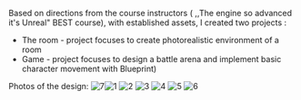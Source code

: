 Based on directions from the course instructors ( ,,The engine so advanced it's Unreal" BEST course), with established assets, I created two projects :
- The room - project focuses to create photorealistic environment of a room 
- Game - project focuses to design a battle arena and implement basic character movement with Blueprint)

Photos of the design: 
![7](https://user-images.githubusercontent.com/95643408/191112859-624725f0-f36d-4c6e-a47d-4d2de9fbc5c1.png)![1](https://user-images.githubusercontent.com/95643408/191112875-4f173fed-97f5-46cd-beff-8b9987b80d98.png)
![2](https://user-images.githubusercontent.com/95643408/191112881-ab006a80-e500-42af-85c4-2a1843b1482c.png)
![3](https://user-images.githubusercontent.com/95643408/191112885-1eec153f-620c-4dbc-8a38-6defdf96cfb7.png)
![4](https://user-images.githubusercontent.com/95643408/191112890-7b71aec3-ca73-46cf-8b00-3b69002ee61c.png)
![5](https://user-images.githubusercontent.com/95643408/191112897-688512e0-a99d-41a9-b769-184320c3b43a.png)
![6](https://user-images.githubusercontent.com/95643408/191112901-49ff3209-5c50-4e80-ab78-17283e832055.png)

